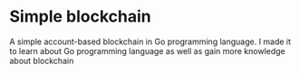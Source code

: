 # Simple blockchain
A simple account-based blockchain in Go programming language. I made it to learn about Go programming language as well as gain more knowledge about blockchain

